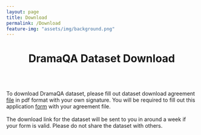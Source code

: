 ```yaml
---
layout: page
title: Download
permalink: /Download
feature-img: "assets/img/background.png"
---
```



<style>
  table {
    width: 100%
  }
  th, td {
    padding: 10px;
    text-align: center;
  }
  thead tr {
    background-color: #ffffff;
    color: #ffffff;
  }
  tbody tr:nth-child(2n) {
    background-color: #e9e9e9;
  }
  tbody tr:nth-child(2n+1) {
    background-color: #ffffff;
  }
</style>


<div class="download content-container">
  <h1 class = "content-title" style="TEXT-ALIGN: center">
    DramaQA Dataset Download
  </h1> <br /> <br />
  <p class = "content-item">
    To download DramaQA dataset, please fill out dataset download agreement <a id="download_link" href="/assets/dramaqa_download_agreement.docx">file</a> in pdf format with your own signature.
    You will be required to fill out this application <a id="download_link" href="https://docs.google.com/forms/d/e/1FAIpQLSdqQTHp6-AiNQijHhcPAPvFV_6TFer06e6aWG1l_jRhRo2E5w/viewform">form</a> with your agreement file.
    <br/><br/>
    The download link for the dataset will be sent to you in around a week if your form is valid. Please do not share the dataset with others.
  </p>
</div>
